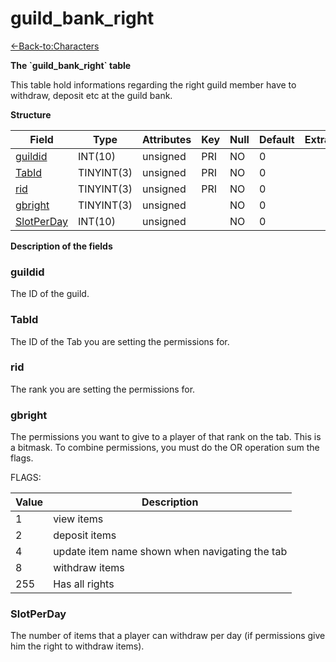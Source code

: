 # guild\_bank\_right

[<-Back-to:Characters](database-characters.md)

**The \`guild\_bank\_right\` table**

This table hold informations regarding the right guild member have to withdraw, deposit etc at the guild bank.

**Structure**

| Field           | Type       | Attributes | Key | Null | Default | Extra | Comment |
|-----------------|------------|------------|-----|------|---------|-------|---------|
| [guildid][1]    | INT(10)    | unsigned   | PRI | NO   | 0       |       |         |
| [TabId][2]      | TINYINT(3) | unsigned   | PRI | NO   | 0       |       |         |
| [rid][3]        | TINYINT(3) | unsigned   | PRI | NO   | 0       |       |         |
| [gbright][4]    | TINYINT(3) | unsigned   |     | NO   | 0       |       |         |
| [SlotPerDay][5] | INT(10)    | unsigned   |     | NO   | 0       |       |         |

[1]: #guildid
[2]: #tabid
[3]: #rid
[4]: #gbright
[5]: #slotperday

**Description of the fields**

### guildid

The ID of the guild.

### TabId

The ID of the Tab you are setting the permissions for.

### rid

The rank you are setting the permissions for.

### gbright

The permissions you want to give to a player of that rank on the tab. This is a bitmask. To combine permissions, you must do the OR operation sum the flags.

FLAGS:

| Value | Description                                    |
|-------|------------------------------------------------|
| 1     | view items                                     |
| 2     | deposit items                                  |
| 4     | update item name shown when navigating the tab |
| 8     | withdraw items                                 |
| 255   | Has all rights                                 |

### SlotPerDay

The number of items that a player can withdraw per day (if permissions give him the right to withdraw items).
